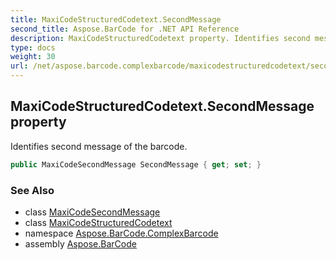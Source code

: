 ```yaml
---
title: MaxiCodeStructuredCodetext.SecondMessage
second_title: Aspose.BarCode for .NET API Reference
description: MaxiCodeStructuredCodetext property. Identifies second message of the barcode
type: docs
weight: 30
url: /net/aspose.barcode.complexbarcode/maxicodestructuredcodetext/secondmessage/
---
```

## MaxiCodeStructuredCodetext.SecondMessage property

Identifies second message of the barcode.

```csharp
public MaxiCodeSecondMessage SecondMessage { get; set; }
```

### See Also

* class [MaxiCodeSecondMessage](../../maxicodesecondmessage/)
* class [MaxiCodeStructuredCodetext](../)
* namespace [Aspose.BarCode.ComplexBarcode](../../maxicodestructuredcodetext/)
* assembly [Aspose.BarCode](../../../)


